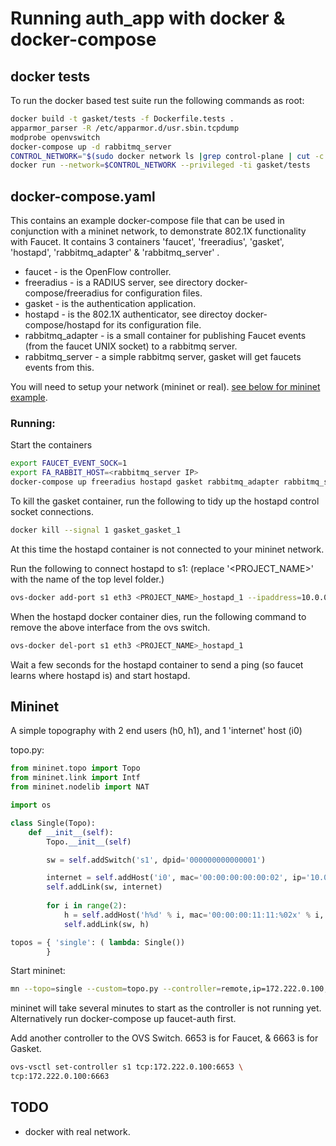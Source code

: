 # Running auth_app with docker & docker-compose

## docker tests

To run the docker based test suite run the following commands as root:

```bash
docker build -t gasket/tests -f Dockerfile.tests .
apparmor_parser -R /etc/apparmor.d/usr.sbin.tcpdump
modprobe openvswitch
docker-compose up -d rabbitmq_server
CONTROL_NETWORK="$(sudo docker network ls |grep control-plane | cut -c 1-12)"
docker run --network=$CONTROL_NETWORK --privileged -ti gasket/tests
```


## docker-compose.yaml

This contains an example docker-compose file that can be used in conjunction with a mininet network, to demonstrate 802.1X functionality with Faucet.
It contains 3 containers 'faucet', 'freeradius', 'gasket', 'hostapd', 'rabbitmq_adapter' & 'rabbitmq_server' .
- faucet - is the OpenFlow controller.
- freeradius - is a RADIUS server, see directory docker-compose/freeradius for configuration files.
- gasket - is the authentication application.
- hostapd - is the 802.1X authenticator, see directoy docker-compose/hostapd for its configuration file.
- rabbitmq_adapter - is a small container for publishing Faucet events (from the faucet UNIX socket) to a rabbitmq server.
- rabbitmq_server - a simple rabbitmq server, gasket will get faucets events from this.

You will need to setup your network (mininet or real). [see below for mininet example](mininet).

### Running:

Start the containers
```bash
export FAUCET_EVENT_SOCK=1
export FA_RABBIT_HOST=<rabbitmq_server IP>
docker-compose up freeradius hostapd gasket rabbitmq_adapter rabbitmq_server
```

To kill the gasket container, run the following to tidy up the hostapd control socket connections.
```bash
docker kill --signal 1 gasket_gasket_1
```

At this time the hostapd container is not connected to your mininet network.

Run the following to connect hostapd to s1: (replace '<PROJECT_NAME>' with the name of the top level folder.)
```bash
ovs-docker add-port s1 eth3 <PROJECT_NAME>_hostapd_1 --ipaddress=10.0.0.20/8
```

When the hostapd docker container dies, run the following command to remove the above interface from the ovs switch.
```bash
ovs-docker del-port s1 eth3 <PROJECT_NAME>_hostapd_1
```


Wait a few seconds for the hostapd container to send a ping (so faucet learns where hostapd is) and start hostapd.

## Mininet

A simple topography with 2 end users (h0, h1), and 1 'internet' host (i0)


topo.py:
```python
from mininet.topo import Topo
from mininet.link import Intf
from mininet.nodelib import NAT

import os

class Single(Topo):
    def __init__(self):
        Topo.__init__(self)

        sw = self.addSwitch('s1', dpid='000000000000001')

        internet = self.addHost('i0', mac='00:00:00:00:00:02', ip='10.0.0.40')
        self.addLink(sw, internet)
        
        for i in range(2):
            h = self.addHost('h%d' % i, mac='00:00:00:11:11:%02x' % i, ip=('10.0.0.1%d' % i))
            self.addLink(sw, h)

topos = { 'single': ( lambda: Single())
        }
```


Start mininet:
```bash
mn --topo=single --custom=topo.py --controller=remote,ip=172.222.0.100,port=6653
```
mininet will take several minutes to start as the controller is not running yet.
Alternatively run docker-compose up faucet-auth first.

Add another controller to the OVS Switch. 6653 is for Faucet, & 6663 is for Gasket.
```bash
ovs-vsctl set-controller s1 tcp:172.222.0.100:6653 \
tcp:172.222.0.100:6663
```


## TODO
- docker with real network.

